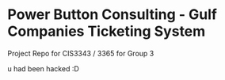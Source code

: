 # Power Button Consulting - Gulf Companies Ticketing System
Project Repo for CIS3343 / 3365 for Group 3


u had been hacked :D 

